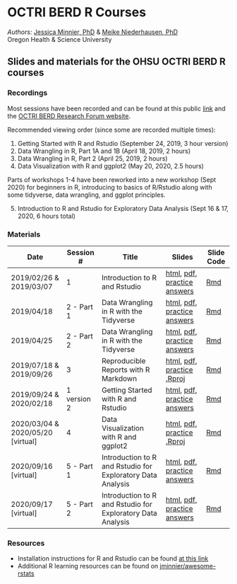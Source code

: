 # OCTRI BERD R Courses

*Authors:* [Jessica Minnier, PhD](https://github.com/jminnier) & [Meike Niederhausen, PhD](https://ohsu-psu-sph.org/faculty-2/faculty-directory/?cn-s=niederhausen&cn-cat=)  
Oregon Health & Science University

## Slides and materials for the OHSU OCTRI BERD R courses

### Recordings

Most sessions have been recorded and can be found at this public [link](https://echo360.org/section/ffe141ee-01ee-4895-bdfc-ed179b922d17/public) and the [OCTRI BERD Research Forum website](https://www.ohsu.edu/octri/octri-research-forum-your-monthly-clinical-and-translational-research-event).

Recommended viewing order (since some are recorded multiple times):

1. Getting Started with R and Rstudio (September 24, 2019, 3 hour version)
2. Data Wrangling in R, Part 1A and 1B (April 18, 2019, 2 hours)
3. Data Wrangling in R, Part 2 (April 25, 2019, 2 hours)
4. Data Visualization with R and ggplot2 (May 20, 2020, 2.5 hours)

Parts of workshops 1-4 have been reworked into a new workshop (Sept 2020) for beginners in R, introducing to basics of R/Rstudio along with some tidyverse, data wrangling, and ggplot principles.

5. Introduction to R and Rstudio for Exploratory Data Analysis (Sept 16 & 17, 2020, 6 hours total)

### Materials

Date | Session # | Title | Slides | Slide Code
---|---|---|---|---
2019/02/26 & 2019/03/07 | 1 | Introduction to R and Rstudio | [html](https://jminnier-berd-r-courses.netlify.com/01-getting-started/01_getting_started_slides.html), [pdf](https://jminnier-berd-r-courses.netlify.com/01-getting-started/01_getting_started_slides.pdf), [practice answers](https://jminnier-berd-r-courses.netlify.com/01-getting-started/01_getting_started_Practice_Answers.html) | [Rmd](01-getting-started/01_getting_started_slides.Rmd) 
2019/04/18 | 2 - Part 1 | Data Wrangling in R with the Tidyverse | [html](http://bit.ly/berd_tidy1), [pdf](http://bit.ly/berd_tidy1_pdf), [practice answers](https://jminnier-berd-r-courses.netlify.com/02-data-wrangling-tidyverse/02_data_wrangling_slides_part1_practice_solutions.html) | [Rmd](02-data-wrangling-tidyverse/02_data_wrangling_slides_part1.Rmd)
2019/04/25 | 2 - Part 2 | Data Wrangling in R with the Tidyverse | [html](https://jminnier-berd-r-courses.netlify.com/02-data-wrangling-tidyverse/02_data_wrangling_slides_part2.html), [pdf](https://jminnier-berd-r-courses.netlify.com/02-data-wrangling-tidyverse/02_data_wrangling_slides_part2.pdf), [practice answers](https://jminnier-berd-r-courses.netlify.com/02-data-wrangling-tidyverse/02_data_wrangling_slides_part2_practice_solutions.html) | [Rmd](02-data-wrangling-tidyverse/02_data_wrangling_slides_part2.Rmd) 
2019/07/18 & 2019/09/26 | 3 | Reproducible Reports with R Markdown | [html](https://jminnier-berd-r-courses.netlify.com/03-rmarkdown/03_rmarkdown_slides.html), [pdf](https://jminnier-berd-r-courses.netlify.com/03-rmarkdown/03_rmarkdown_slides.pdf), [practice .Rproj](https://github.com/jminnier/berd_rmarkdown_project) | [Rmd](03-rmarkdown/03_rmarkdown_slides.Rmd)
2019/09/24 & 2020/02/18 | 1 version 2 | Getting Started with R and Rstudio | [html](https://jminnier-berd-r-courses.netlify.com/01-getting-started-v2/01_getting_started_slides.html), [pdf](https://jminnier-berd-r-courses.netlify.com/01-getting-started-v2/01_getting_started_slides.pdf), [practice answers](https://jminnier-berd-r-courses.netlify.com/01-getting-started-v2/01_getting_started_Practice_Answers.html) | [Rmd](01-getting-started-v2/01_getting_started_slides.Rmd) 
2020/03/04 & 2020/05/20 [virtual] | 4 | Data Visualization with R and ggplot2 | [html](https://jminnier-berd-r-courses.netlify.com/04-ggplot/04_ggplot_slides.html), [pdf](https://jminnier-berd-r-courses.netlify.com/04-ggplot/04_ggplot_slides.pdf), [practice .Rproj](https://github.com/jminnier/berd_ggplot_project) | [Rmd](04-ggplot/04_ggplot_slides.Rmd)
2020/09/16 [virtual] | 5 - Part 1 | Introduction to R and Rstudio for Exploratory Data Analysis | [html](https://jminnier-berd-r-courses.netlify.com/01-intro-r-eda/01_intro_r_eda_part1.html), [pdf](https://jminnier-berd-r-courses.netlify.com/01-intro-r-eda/01_intro_r_eda_part1.pdf), [practice answers](https://jminnier-berd-r-courses.netlify.com/01-intro-r-eda/01_intro_r_eda_Practice_Answers_part1.html) | [Rmd](https://jminnier-berd-r-courses.netlify.com/01-intro-r-eda/01_intro_r_eda_part1.Rmd)
2020/09/17 [virtual] | 5 - Part 2 | Introduction to R and Rstudio for Exploratory Data Analysis | [html](https://jminnier-berd-r-courses.netlify.com/01-intro-r-eda/01_intro_r_eda_part2.html), [pdf](https://jminnier-berd-r-courses.netlify.com/01-intro-r-eda/01_intro_r_eda_part2.pdf), [practice answers](https://jminnier-berd-r-courses.netlify.com/01-intro-r-eda/01_intro_r_eda_Practice_Answers_part2.html)| [Rmd](https://jminnier-berd-r-courses.netlify.com/01-intro-r-eda/01_intro_r_eda_part2.Rmd)

### Resources

- Installation instructions for R and Rstudio can be found [at this link](https://jminnier-berd-r-courses.netlify.com/00-install-instruct.html)
- Additional R learning resources can be found on [jminnier/awesome-rstats](https://github.com/jminnier/awesome-rstats/blob/master/learn-r.md)
